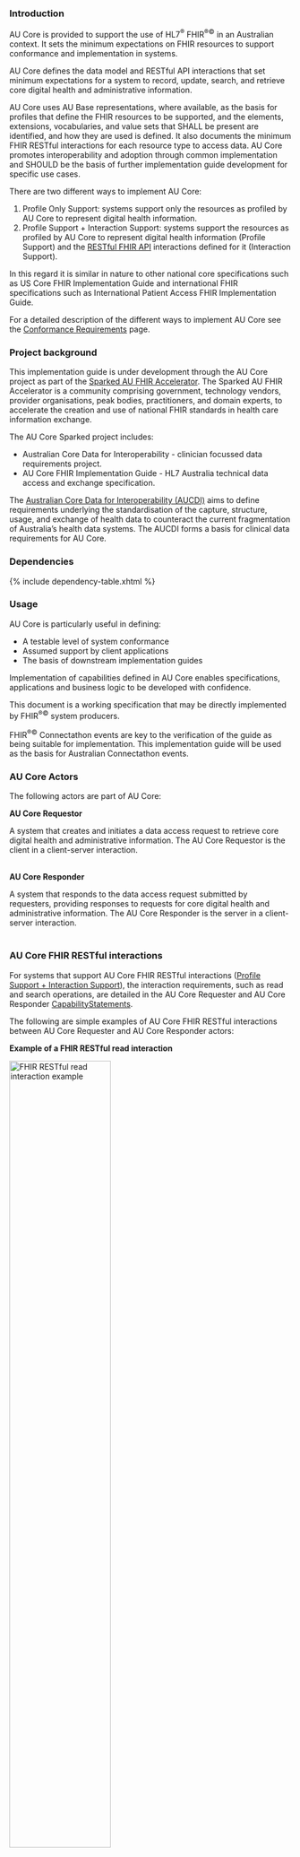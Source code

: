### Introduction
AU Core is provided to support the use of HL7<sup>&reg;</sup> FHIR<sup>&reg;&copy;</sup> in an Australian context. It sets the minimum expectations on FHIR resources to support conformance and implementation in systems.

AU Core defines the data model and RESTful API interactions that set minimum expectations for a system to record, update, search, and retrieve core digital health and administrative information. 

AU Core uses AU Base representations, where available, as the basis for profiles that define the FHIR resources to be supported, and the elements, extensions, vocabularies, and value sets that SHALL be present are identified, and how they are used is defined. It also documents the minimum FHIR RESTful interactions for each resource type to access data. AU Core promotes interoperability and adoption through common implementation and SHOULD be the basis of further implementation guide development for specific use cases. 

There are two different ways to implement AU Core:
1. Profile Only Support: systems support only the resources as profiled by AU Core to represent digital health information.
1. Profile Support + Interaction Support: systems support the resources as profiled by AU Core to represent digital health information (Profile Support) and the [RESTful FHIR API](http://hl7.org/fhir/R4/http.html) interactions defined for it (Interaction Support).

In this regard it is similar in nature to other national core specifications such as US Core FHIR Implementation Guide and international FHIR specifications such as International Patient Access FHIR Implementation Guide.

For a detailed description of the different ways to implement AU Core see the [Conformance Requirements](general-requirements.html) page.

### Project background

This implementation guide is under development through the AU Core project as part of the [Sparked AU FHIR Accelerator](https://sparked.csiro.au/). The Sparked AU FHIR Accelerator is a community comprising government, technology vendors, provider organisations, peak bodies, practitioners, and domain experts, to accelerate the creation and use of national FHIR standards in health care information exchange.

The AU Core Sparked project includes:
- Australian Core Data for Interoperability - clinician focussed data requirements project.
- AU Core FHIR Implementation Guide - HL7 Australia technical data access and exchange specification.

The [Australian Core Data for Interoperability (AUCDI)](https://sparked.csiro.au/index.php/sparked-products-resources/australian-core-data-for-interoperability/aucdi-release-1/)  aims to define requirements underlying the standardisation of the capture, structure, usage, and exchange of health data to counteract the current fragmentation of Australia’s health data systems. The AUCDI forms a basis for clinical data requirements for AU Core.

### Dependencies

{% include dependency-table.xhtml %}

### Usage

AU Core is particularly useful in defining:

- A testable level of system conformance
- Assumed support by client applications
- The basis of downstream implementation guides

Implementation of capabilities defined in AU Core enables specifications, applications and business logic to be developed with confidence.

This document is a working specification that may be directly implemented by FHIR<sup>&reg;&copy;</sup> system producers.

FHIR<sup>&reg;&copy;</sup> Connectathon events are key to the verification of the guide as being suitable for 
implementation. This implementation guide will be used as the basis for Australian Connectathon events.

### AU Core Actors

The following actors are part of AU Core:

**AU Core Requestor**

A system that creates and initiates a data access request to retrieve core digital health and administrative information. The AU Core Requestor is the client in a client-server interaction.  
<br/>

**AU Core Responder**

A system that responds to the data access request submitted by requesters, providing responses to requests for core digital health and administrative information. The AU Core Responder is the server in a client-server interaction.  
<br/>

### AU Core FHIR RESTful interactions

For systems that support AU Core FHIR RESTful interactions ([Profile Support + Interaction Support](general-requirements.html#profile-support--interaction-support)), the interaction requirements, such as read and search operations, are detailed in the AU Core Requester and AU Core Responder [CapabilityStatements](capability-statements.html).

The following are simple examples of AU Core FHIR RESTful interactions between AU Core Requester and AU Core Responder actors:

**Example of a FHIR RESTful read interaction**

<div> 
  <img src="au-core-read-interaction-example.svg" alt="FHIR RESTful read interaction example" style="width:60%"/>
</div>
<br/>
*Figure 1: Read a Patient using the logical id*
<br/>
<br/>

**Example of a FHIR RESTful search interaction**

<div> 
  <img src="au-core-search-interaction-example.svg" alt="FHIR RESTful search interaction example" style="width:60%"/>
</div>
<br/>
*Figure 2: Search for patients that match a family name*
<br/>

### How to read this guide

This guide is divided into several pages which are listed at the top of each page in the menu bar.

- [Home](index.html): This page provides the introduction and scope for this guide.
- [Conformance](conformance.html): These pages describe the set of rules to claim conformance to this guide including the expectations for *Must Support*  elements in AU Core profiles.
  - [General Requirements](general-requirements.html): This page defines requirements common to all actors and profiles used in this guide including how CapabilityStatements are used to claim conformance. This page defines the expectations for mandatory and *Must Support*  elements in AU Core Profiles.
  - [Declaring Conformance](declaring-conformance.html): This page describes how to declare conformance to AU Core.
- [Guidance](guidance.html): These pages list the guidance for this guide.
  - [General Guidance](general-guidance.html): This page provides guidance on using the profiles defined in this guide.
  - [Medicine Information](medicine-information.html): This page provides guidance on constructing medication related resources.
  - [Sex and Gender](sex-and-gender.html): This page provides guidance on the representation of sex, gender, and related concepts.
  - [AU Core Data for Interoperability](aucdi.html): This page maps AUCDI data groups and elements to FHIR artefacts in AU Core.
  - [Relationship with other IGs](relationship.html): This page provides guidance on the relationship between AU Core, AUCDI, and other implementation guides.
  - [AU Variance Statement](variance.html): This page documents the variance from AU Base.
  - [Comparison with other national and international IGs](comparison.html): This page provides comparison between AU Core profiles and other national, or international implementation guides.
  - [Future of AU Core](future.html): This page outlines the approach to developing AU Core and yearly update cycle.
- [Security and Privacy](security.html): This page documents the AU Core general security and privacy requirements and recommendations.
- [FHIR Artefacts](fhirartefacts.html): These pages provide detailed descriptions and formal definitions for all the FHIR artefacts defined in this guide.
  - [Artefacts Summary](artifacts.html): This page lists the FHIR artefacts defined in this guide.
  - [Profiles and Extensions](profiles-and-extensions.html): This page describes the profiles and extensions that are defined in this guide to exchange data. Each profile page includes a narrative description and guidance, formal definition and a "Notes" section that summarises the supported search transactions for each profile. Guidance typically focuses on the profiled elements but can include guidance on un-profiled elements to aid with implementation.
  - [Search Parameters](search-parameters.html): This page lists the search parameters extended for use in this guide for use in AU Core operations.
  - [Terminology](terminology.html): This page lists the value sets and code systems supported in this guide.
  - [Capability Statements](capability-statements.html): This page defines the expected FHIR capabilities of AU Core Responders and Requesters.
  - [Actor Definitions](actors.html): This page defines the AU Core actors, AU Core Responder and AU Core Requester.
- [Examples](examples.html): This page lists all the examples used in this guide.
- [Support](support.html): These pages provide supporting material for implementation of AU Core.    
  - [Downloads](downloads.html): This page provides links to downloadable artefacts.
  - [License and Legal](license.html): This page outlines the license and legal requirements for material in AU Core.
- [Change Log](changes.html): This page documents the changes across versions of this guide.

### Collaboration
This guide is the product of collaborative work undertaken with participants from:

* [Sparked HL7 Australia AU Core Technical Design Group](https://confluence.hl7.org/display/HAFWG/HL7+Australia+-+AU+Core+Technical+Design+Group+Home)
* [HL7 Australia FHIR Working Group](https://confluence.hl7.org/display/HAFWG/HL7+Australia+FHIR+Work+Group+Home)
* Australian FHIR Implementers Community  

Primary Editors: Brett Esler, Danielle Tavares-Rixon, Dusica Bojicic.









